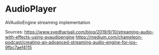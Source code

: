 # AudioPlayer
AVAudioEngine streaming implementation

Sources:
https://www.syedharisali.com/blog/2019/9/10/streaming-audio-with-effects-using-avaudioengine
https://medium.com/chameleon-podcast/creating-an-advanced-streaming-audio-engine-for-ios-9fbc7aef4115
